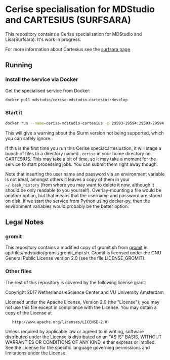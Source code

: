 # Cerise specialisation for MDStudio and CARTESIUS (SURFSARA)

This repository contains a Cerise specialisation for MDStudio and Lisa(Surfsara).
It's work in progress.

For more information about Cartesius see the [surfsara page](https://userinfo.surfsara.nl/systems/cartesius)

## Running

### Install the service via Docker

Get the specialised service from Docker:

```bash
docker pull mdstudio/cerise-mdstudio-cartesius:develop
```

### Start it

```bash
docker run --name=cerise-mdstudio-cartesius -p 29593-29594:29593-29594 --env CERISE_USERNAME=<username> --env CERISE_PASSWORD=<password> mdstudio/cerise-mdstudio-cartesius:develop
```
This will give a warning about the Slurm version not being supported, which
you can safely ignore.

If this is the first time you run this Cerise speciacartesiustion, it will stage a
bunch of files to a directory named `.cerise` in your home directory on CARTESIUS.
This may take a bit of time, so it may take a moment for the service to start
processing jobs. You can submit them right away though.

Note that inserting the user name and password via an environment variable is
not ideal, amongst others it leaves a copy of them in your `~/.bash_history`
(from where you may want to delete it now, although it should be only readable
to you yourself). Overlay-mounting a file would be another option, but that
means that the username and password are stored on disk. If we start the service
from Python using docker-py, then the environment variables would probably be
the better option.

## Legal Notes

### gromit

This repository contains a modified copy of gromit.sh from
[gromit](https://github.com/Tsjerk/gromit) in
api/files/mdstudio/gromit/gromit_mpi.sh. Gromit is licensed under the GNU
General Public License version 2.0 (see the file LICENSE_GROMIT).

### Other files

The rest of this repository is covered by the following license grant:

   Copyright 2017 Netherlands eScience Center and VU University Amsterdam

   Licensed under the Apache License, Version 2.0 (the "License");
   you may not use this file except in compliance with the License.
   You may obtain a copy of the License at

       http://www.apache.org/licenses/LICENSE-2.0

   Unless required by applicable law or agreed to in writing, software
   distributed under the License is distributed on an "AS IS" BASIS,
   WITHOUT WARRANTIES OR CONDITIONS OF ANY KIND, either express or implied.
   See the License for the specific language governing permissions and
   limitations under the License.
